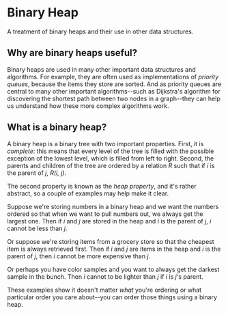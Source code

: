 # Binary Heap

A treatment of binary heaps and their use in other data structures.

## Why are binary heaps useful?

Binary heaps are used in many other important data structures and algorithms.
For example, they are often used as implementations of _priority queues_,
because the items they store are sorted. And as priority queues are central to
many other important algorithms--such as Dijkstra's algorithm for discovering
the shortest path between two nodes in a graph--they can help us understand how
these more complex algorithms work.

## What is a binary heap?

A binary heap is a binary tree with two important properties. First, it is
_complete_: this means that every level of the tree is filled with the possible
exception of the lowest level, which is filled from left to right. Second, the
parents and children of the tree are ordered by a relation _R_ such that if _i_
is the parent of _j_, _R(i, j)_.

The second property is known as the _heap property_, and it's rather abstract,
so a couple of examples may help make it clear.

Suppose we're storing numbers in a binary heap and we want the numbers ordered
so that when we want to pull numbers out, we always get the largest one. Then if
_i_ and _j_ are stored in the heap and _i_ is the parent of _j_, _i_ cannot be
less than _j_.

Or suppose we're storing items from a grocery store so that the cheapest item is
always retrieved first. Then if _i_ and _j_ are items in the heap and _i_ is the
parent of _j_, then _i_ cannot be more expensive than _j_.

Or perhaps you have color samples and you want to always get the darkest sample
in the bunch. Then _i_ cannot to be lighter than _j_ if _i_ is _j_'s parent.

These examples show it doesn't matter _what_ you're ordering or what particular
order you care about--you can order those things using a binary heap.
